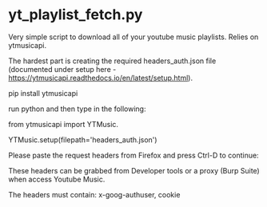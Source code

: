 # yt_playlist_fetch.py
Very simple script to download all of your youtube music playlists.  Relies on ytmusicapi. 

The hardest part is creating the required headers_auth.json file (documented under setup here - https://ytmusicapi.readthedocs.io/en/latest/setup.html). 

pip install ytmusicapi 

run python and then type in the following:  

from ytmusicapi import YTMusic.   

YTMusic.setup(filepath='headers_auth.json')  

Please paste the request headers from Firefox and press Ctrl-D to continue:  

These headers can be grabbed from Developer tools or a proxy (Burp Suite) when access Youtube Music.  

The headers must contain: x-goog-authuser, cookie


